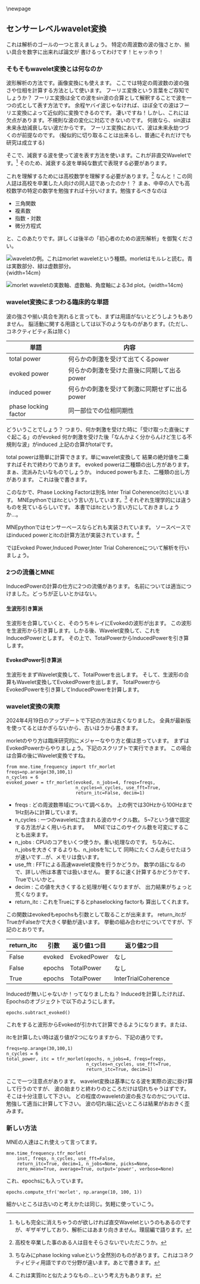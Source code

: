 
\newpage
## センサーレベルwavelet変換

これは解析のゴールの一つと言えましょう。
特定の周波数の波の強さとか、揃い具合を数字に出来れば論文が
書けるってわけです！ヒャッホゥ！

### そもそもwavelet変換とは何なのか

波形解析の方法です。画像変換にも使えます。
ここでは特定の周波数の波の強さや位相を計算する方法として使います。
フーリエ変換という言葉をご存知でしょうか？
フーリエ変換は全ての波をsin波の合算として解釈することで波を一つの式として表す方法です。
余程ヤバイ波じゃなければ、ほぼ全ての波はフーリエ変換によって近似的に変換できるのです。
凄いですね！しかし、これには欠点があります。不規則な波の変化に対応できないのです。
何故なら、sin波は未来永劫減衰しない波だからです。
フーリエ変換において、波は未来永劫つづくのが前提なのです。
(擬似的に切り取ることは出来るし、普通にそれだけでも研究は成立する)

そこで、減衰する波を使って波を表す方法を使います。これが非直交Waveletです。[^ortho]
そのため、減衰する波を単純な数式で表現する必要があります。

[^ortho]:もしも完全に消えちゃうのが欲しければ直交Waveletというのもあるのですが、ギザギザしており、解析にはあまり向きません。理屈編で語ります。

これを理解するためには高校数学を理解する必要があります。[^kousotsu]
なんと！この同人誌は高校を卒業した人向けの同人誌であったのか！？
まぁ、中卒の人でも高校数学の特定の数学を勉強すれば十分いけます。勉強するべきなのは

- 三角関数
- 複素数
- 指数・対数
- 微分方程式

と、このあたりです。詳しくは後半の「初心者のための波形解析」を御覧ください。

[^kousotsu]: 高校を卒業した事のある人は目をそらさないでいただこうか。

![waveletの例。これはmorlet waveletという種類。morletはモルレと読む。青は実数部分、緑は虚数部分。](img/wavelet_base.png){width=14cm}

![morlet waveletの実数軸、虚数軸、角度軸による3d plot。](img/3d_wavelet_base.png){width=14cm}


### wavelet変換にまつわる臨床的な単語

波の強さや揃い具合を測れると言っても、まずは用語がないとどうしようもありません。
脳活動に関する用語としては以下のようなものがあります。(ただし、コネクティビティ系は除く)

| 単語                 | 内容                                          |
|----------------------|-----------------------------------------------|
| total power          | 何らかの刺激を受けて出てくるpower             |
| evoked power         | 何らかの刺激を受けた直後に同期して出るpower   |
| induced power        | 何らかの刺激を受けて刺激に同期せずに出るpower |
| phase locking factor | 同一部位での位相同期性                        |

どういうことでしょう？
つまり、何か刺激を受けた時に「受け取った直後にすぐ起こる」のがevoked
何か刺激を受けた後「なんかよく分からんけど生じる不規則な波」がinduced
上記の合算がtotalです。

total powerは簡単に計算できます。単にwavelet変換して
結果の絶対値を二乗すればそれで終わりであります。
evoked powerは二種類の出し方があります。まぁ、流派みたいなものでしょうか。
induced powerもまた、二種類の出し方があります。
これは後で書きます。

このなかで、Phase Locking Factorは別名 Inter Trial Coherence(itc)といいます。
MNEpythonではitcという言い方しています。[^plv]
それぞれ生理学的には違うものを見ているらしいです。
本書ではitcという言い方にしておきましょうか…。

MNEpythonではセンサーベースならどれも実装されています。
ソースベースではinduced powerとitcの計算方法が実装されています。[^evoked_power]

ではEvoked Power,Induced Power,Inter Trial Coherenceについて解析を行いましょう。

[^plv]: ちなみにphase locking valueという全然別のものがあります。これはコネクティビティ用語ですので分野が違います。あとで書きます。
[^evoked_power]: これは実質itcと似たようなもの…という考え方もあります。

### 2つの流儀とMNE
InducedPowerの計算の仕方に2つの流儀があります。
名前については適当につけました。どっちが正しいとかはない。

#### 生波形引き算派
生波形を合算していくと、そのうちキレイにEvokedの波形が出ます。
この波形を生波形から引き算します。しかる後、Wavelet変換して、これをInducedPowerとします。
その上で、TotalPowerからInducedPowerを引き算します。

#### EvokedPower引き算派
生波形をまずWavelet変換して、TotalPowerを出します。
そして、生波形の合算もWavelet変換してEvokedPowerを出します。
TotalPowerからEvokedPowerを引き算してInducedPowerを計算します。

### wavelet変換の実際
2024年4月19日のアップデートで下記の方法は古くなりました。
全員が最新版を使ってるとはかぎらないから、古いほうから書きます。

morletのやり方は臨床研究的にメジャーなやり方と僕は思っています。
まずはEvokedPowerからやりましょう。下記のスクリプトで実行できます。
この場合は合算の後にWavelet変換ですね。

```{frame=single}
from mne.time_frequency import tfr_morlet
freqs=np.arange(30,100,1)
n_cycles = 6
evoked_power = tfr_morlet(evoked, n_jobs=4, freqs=freqs,
                          n_cycles=n_cycles, use_fft=True,
                          return_itc=False, decim=1)
```

- freqs : どの周波数帯域について調べるか。
 上の例では30Hzから100Hzまで1Hz刻みに計算しています。
- n_cycles : 一つのwaveletに含まれる波のサイクル数。
 5~7という値で固定する方法がよく用いられます。
　MNEではこのサイクル数を可変にすることも出来ます。
- n_jobs : CPUのコアをいくつ使うか。重い処理なのです。
 ちなみに、n_jobsを大きくするよりも、n_jobsを1にして
 同時にたくさん走らせたほうが速いです…が、メモリは食います。
- use_fft : FFTによる高速wavelet変換を行うかどうか。
 数学の話になるので、詳しい所は本書では扱いません。
 要するに速く計算するかどうかです、Trueでいいかと。
- decim : この値を大きくすると処理が軽くなりますが、
 出力結果がちょっと荒くなります。
- return_itc : これをTrueにするとphaselocking factorも
 算出してくれます。

この関数はevokedもepochsも引数として取ることが出来ます。
return_itcがTrueかFalseかで大きく挙動が違います。
挙動の組み合わせについてですが、下記のとおりです。

| return_itc | 引数   | 返り値1つ目 | 返り値2つ目         |
|------------|--------|-------------|---------------------|
| False      | evoked | EvokedPower | なし                |
| False      | epochs | TotalPower  | なし                |
| True       | epochs | TotalPower  | InterTrialCoherence |

Inducedが無いじゃないか！ってなりましたね？
Inducedを計算したければ、Epochsのオブジェクトで以下のようにします。

```{frame=single}
epochs.subtract_evoked()
```

これをすると波形からEvokedが引かれて計算できるようになります。または、

itcを計算したい時は返り値が2つになりますから、下記の通りです。

```{frame=single}
freqs=np.arange(30,100,1)
n_cycles = 6
total_power, itc = tfr_morlet(epochs, n_jobs=4, freqs=freqs,
                              n_cycles=n_cycles, use_fft=True,
                              return_itc=True, decim=1)
```

ここで一つ注意点があります。
wavelet変換は基準になる波を実際の波に掛け算して行うのですが、
波の始まりと終わりのところだけは切れちゃうはずです。そこは十分注意して下さい。
どの程度のwaveletの波の長さなのかについては、勉強して適当に計算して下さい。
波の切れ端に近いところは結果がおおきく歪みます。

### 新しい方法
MNEの人達はこれ使えって言ってます。

```
mne.time_frequency.tfr_morlet(
    inst, freqs, n_cycles, use_fft=False,
    return_itc=True, decim=1, n_jobs=None, picks=None,
    zero_mean=True, average=True, output='power', verbose=None)
```

これ、epochsにも入っています。

```
epochs.compute_tfr('morlet', np.arange(10, 100, 1))
```

細かいところは古いのと考えかたは同じ。気軽に使っていこう。
